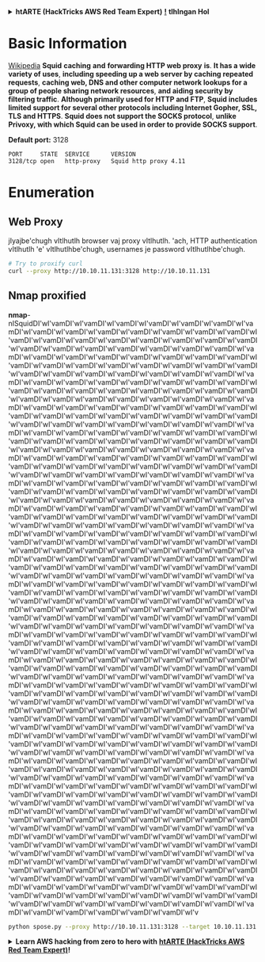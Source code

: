 <details>

<summary><strong>htARTE (HackTricks AWS Red Team Expert)</strong> <a href="https://training.hacktricks.xyz/courses/arte"><strong>!</strong></a> <strong>tlhIngan Hol</strong></summary>

**HackTricks** yIbuS **tlhIngan Hol**:

* **tlhIngan Hol** **HackTricks** **advertise** **company** **want** **or** **HackTricks** **PDF** **download** **want** **If** [**SUBSCRIPTION PLANS**](https://github.com/sponsors/carlospolop) **Check**!
* **PEASS & HackTricks swag** [**official PEASS & HackTricks swag**](https://peass.creator-spring.com) **Get**
* **The PEASS Family** [**The PEASS Family**](https://opensea.io/collection/the-peass-family) **Discover**, **exclusive NFTs** [**NFTs**](https://opensea.io/collection/the-peass-family) **our collection** **of**
* **Join the** 💬 [**Discord group**](https://discord.gg/hRep4RUj7f) **or the** [**telegram group**](https://t.me/peass) **or** **follow** **us on** **Twitter** 🐦 [**@carlospolopm**](https://twitter.com/hacktricks_live)**.**
* **Share your hacking tricks by submitting PRs to the** [**HackTricks**](https://github.com/carlospolop/hacktricks) **and** [**HackTricks Cloud**](https://github.com/carlospolop/hacktricks-cloud) **github repos.**

</details>


# Basic Information

[Wikipedia](https://en.wikipedia.org/wiki/Squid\_\(software\)) **Squid** **caching** **and** **forwarding HTTP web proxy** **is**. **It has a wide variety of uses**, **including speeding up a web server by caching repeated requests**, **caching web, DNS and other computer network lookups for a group of people sharing network resources**, **and aiding security by filtering traffic**. **Although primarily used for HTTP and FTP**, **Squid includes limited support for several other protocols including Internet Gopher, SSL, TLS and HTTPS**. **Squid does not support the SOCKS protocol**, **unlike Privoxy, with which Squid can be used in order to provide SOCKS support**.

**Default port:** 3128
```
PORT     STATE  SERVICE      VERSION
3128/tcp open   http-proxy   Squid http proxy 4.11
```
# Enumeration

## Web Proxy

jIyajbe'chugh vItlhutlh browser vaj proxy vItlhutlh. 'ach, HTTP authentication vItlhutlh 'e' vItlhutlhbe'chugh, usernames je password vItlhutlhbe'chugh.
```bash
# Try to proxify curl
curl --proxy http://10.10.11.131:3128 http://10.10.11.131
```
## Nmap proxified

**nmap**-nISquidDI'wI'vamDI'wI'vamDI'wI'vamDI'wI'vamDI'wI'vamDI'wI'vamDI'wI'vamDI'wI'vamDI'wI'vamDI'wI'vamDI'wI'vamDI'wI'vamDI'wI'vamDI'wI'vamDI'wI'vamDI'wI'vamDI'wI'vamDI'wI'vamDI'wI'vamDI'wI'vamDI'wI'vamDI'wI'vamDI'wI'vamDI'wI'vamDI'wI'vamDI'wI'vamDI'wI'vamDI'wI'vamDI'wI'vamDI'wI'vamDI'wI'vamDI'wI'vamDI'wI'vamDI'wI'vamDI'wI'vamDI'wI'vamDI'wI'vamDI'wI'vamDI'wI'vamDI'wI'vamDI'wI'vamDI'wI'vamDI'wI'vamDI'wI'vamDI'wI'vamDI'wI'vamDI'wI'vamDI'wI'vamDI'wI'vamDI'wI'vamDI'wI'vamDI'wI'vamDI'wI'vamDI'wI'vamDI'wI'vamDI'wI'vamDI'wI'vamDI'wI'vamDI'wI'vamDI'wI'vamDI'wI'vamDI'wI'vamDI'wI'vamDI'wI'vamDI'wI'vamDI'wI'vamDI'wI'vamDI'wI'vamDI'wI'vamDI'wI'vamDI'wI'vamDI'wI'vamDI'wI'vamDI'wI'vamDI'wI'vamDI'wI'vamDI'wI'vamDI'wI'vamDI'wI'vamDI'wI'vamDI'wI'vamDI'wI'vamDI'wI'vamDI'wI'vamDI'wI'vamDI'wI'vamDI'wI'vamDI'wI'vamDI'wI'vamDI'wI'vamDI'wI'vamDI'wI'vamDI'wI'vamDI'wI'vamDI'wI'vamDI'wI'vamDI'wI'vamDI'wI'vamDI'wI'vamDI'wI'vamDI'wI'vamDI'wI'vamDI'wI'vamDI'wI'vamDI'wI'vamDI'wI'vamDI'wI'vamDI'wI'vamDI'wI'vamDI'wI'vamDI'wI'vamDI'wI'vamDI'wI'vamDI'wI'vamDI'wI'vamDI'wI'vamDI'wI'vamDI'wI'vamDI'wI'vamDI'wI'vamDI'wI'vamDI'wI'vamDI'wI'vamDI'wI'vamDI'wI'vamDI'wI'vamDI'wI'vamDI'wI'vamDI'wI'vamDI'wI'vamDI'wI'vamDI'wI'vamDI'wI'vamDI'wI'vamDI'wI'vamDI'wI'vamDI'wI'vamDI'wI'vamDI'wI'vamDI'wI'vamDI'wI'vamDI'wI'vamDI'wI'vamDI'wI'vamDI'wI'vamDI'wI'vamDI'wI'vamDI'wI'vamDI'wI'vamDI'wI'vamDI'wI'vamDI'wI'vamDI'wI'vamDI'wI'vamDI'wI'vamDI'wI'vamDI'wI'vamDI'wI'vamDI'wI'vamDI'wI'vamDI'wI'vamDI'wI'vamDI'wI'vamDI'wI'vamDI'wI'vamDI'wI'vamDI'wI'vamDI'wI'vamDI'wI'vamDI'wI'vamDI'wI'vamDI'wI'vamDI'wI'vamDI'wI'vamDI'wI'vamDI'wI'vamDI'wI'vamDI'wI'vamDI'wI'vamDI'wI'vamDI'wI'vamDI'wI'vamDI'wI'vamDI'wI'vamDI'wI'vamDI'wI'vamDI'wI'vamDI'wI'vamDI'wI'vamDI'wI'vamDI'wI'vamDI'wI'vamDI'wI'vamDI'wI'vamDI'wI'vamDI'wI'vamDI'wI'vamDI'wI'vamDI'wI'vamDI'wI'vamDI'wI'vamDI'wI'vamDI'wI'vamDI'wI'vamDI'wI'vamDI'wI'vamDI'wI'vamDI'wI'vamDI'wI'vamDI'wI'vamDI'wI'vamDI'wI'vamDI'wI'vamDI'wI'vamDI'wI'vamDI'wI'vamDI'wI'vamDI'wI'vamDI'wI'vamDI'wI'vamDI'wI'vamDI'wI'vamDI'wI'vamDI'wI'vamDI'wI'vamDI'wI'vamDI'wI'vamDI'wI'vamDI'wI'vamDI'wI'vamDI'wI'vamDI'wI'vamDI'wI'vamDI'wI'vamDI'wI'vamDI'wI'vamDI'wI'vamDI'wI'vamDI'wI'vamDI'wI'vamDI'wI'vamDI'wI'vamDI'wI'vamDI'wI'vamDI'wI'vamDI'wI'vamDI'wI'vamDI'wI'vamDI'wI'vamDI'wI'vamDI'wI'vamDI'wI'vamDI'wI'vamDI'wI'vamDI'wI'vamDI'wI'vamDI'wI'vamDI'wI'vamDI'wI'vamDI'wI'vamDI'wI'vamDI'wI'vamDI'wI'vamDI'wI'vamDI'wI'vamDI'wI'vamDI'wI'vamDI'wI'vamDI'wI'vamDI'wI'vamDI'wI'vamDI'wI'vamDI'wI'vamDI'wI'vamDI'wI'vamDI'wI'vamDI'wI'vamDI'wI'vamDI'wI'vamDI'wI'vamDI'wI'vamDI'wI'vamDI'wI'vamDI'wI'vamDI'wI'vamDI'wI'vamDI'wI'vamDI'wI'vamDI'wI'vamDI'wI'vamDI'wI'vamDI'wI'vamDI'wI'vamDI'wI'vamDI'wI'vamDI'wI'vamDI'wI'vamDI'wI'vamDI'wI'vamDI'wI'vamDI'wI'vamDI'wI'vamDI'wI'vamDI'wI'vamDI'wI'vamDI'wI'vamDI'wI'vamDI'wI'vamDI'wI'vamDI'wI'vamDI'wI'vamDI'wI'vamDI'wI'vamDI'wI'vamDI'wI'vamDI'wI'vamDI'wI'vamDI'wI'vamDI'wI'vamDI'wI'vamDI'wI'vamDI'wI'vamDI'wI'vamDI'wI'vamDI'wI'vamDI'wI'vamDI'wI'vamDI'wI'vamDI'wI'vamDI'wI'vamDI'wI'vamDI'wI'vamDI'wI'vamDI'wI'vamDI'wI'vamDI'wI'vamDI'wI'vamDI'wI'vamDI'wI'vamDI'wI'vamDI'wI'vamDI'wI'vamDI'wI'vamDI'wI'vamDI'wI'vamDI'wI'vamDI'wI'vamDI'wI'vamDI'wI'vamDI'wI'vamDI'wI'vamDI'wI'vamDI'wI'vamDI'wI'vamDI'wI'vamDI'wI'vamDI'wI'vamDI'wI'vamDI'wI'vamDI'wI'vamDI'wI'vamDI'wI'vamDI'wI'vamDI'wI'vamDI'wI'vamDI'wI'vamDI'wI'vamDI'wI'vamDI'wI'vamDI'wI'vamDI'wI'vamDI'wI'vamDI'wI'vamDI'wI'vamDI'wI'vamDI'wI'vamDI'wI'vamDI'wI'vamDI'wI'vamDI'wI'vamDI'wI'vamDI'wI'vamDI'wI'vamDI'wI'vamDI'wI'vamDI'wI'vamDI'wI'vamDI'wI'vamDI'wI'vamDI'wI'vamDI'wI'vamDI'wI'vamDI'wI'vamDI'wI'vamDI'wI'vamDI'wI'vamDI'wI'vamDI'wI'vamDI'wI'vamDI'wI'vamDI'wI'vamDI'wI'vamDI'wI'vamDI'wI'vamDI'wI'vamDI'wI'vamDI'wI'vamDI'wI'vamDI'wI'vamDI'wI'vamDI'wI'vamDI'wI'vamDI'wI'vamDI'wI'vamDI'wI'vamDI'wI'vamDI'wI'vamDI'wI'vamDI'wI'vamDI'wI'vamDI'wI'vamDI'wI'vamDI'wI'vamDI'wI'vamDI'wI'vamDI'wI'vamDI'wI'vamDI'wI'vamDI'wI'vamDI'wI'vamDI'wI'vamDI'wI'vamDI'wI'vamDI'wI'vamDI'wI'vamDI'wI'vamDI'wI'vamDI'wI'vamDI'wI'vamDI'wI'vamDI'wI'vamDI'wI'vamDI'wI'vamDI'wI'vamDI'wI'vamDI'wI'vamDI'wI'vamDI'wI'vamDI'wI'vamDI'wI'vamDI'wI'vamDI'wI'vamDI'wI'vamDI'wI'vamDI'wI'vamDI'wI'vamDI'wI'vamDI'wI'vamDI'wI'vamDI'wI'vamDI'wI'vamDI'wI'vamDI'wI'vamDI'wI'vamDI'wI'vamDI'wI'vamDI'wI'vamDI'wI'vamDI'wI'vamDI'wI'vamDI'wI'vamDI'wI'vamDI'wI'vamDI'wI'vamDI'wI'vamDI'wI'vamDI'wI'vamDI'wI'vamDI'wI'vamDI'wI'vamDI'wI'vamDI'wI'vamDI'wI'vamDI'wI'vamDI'wI'vamDI'wI'vamDI'wI'vamDI'wI'vamDI'wI'vamDI'wI'vamDI'wI'vamDI'wI'vamDI'wI'vamDI'wI'vamDI'wI'vamDI'wI'vamDI'wI'vamDI'wI'vamDI'wI'vamDI'wI'vamDI'wI'vamDI'wI'vamDI'wI'vamDI'wI'vamDI'wI'vamDI'wI'vamDI'wI'vamDI'wI'vamDI'wI'vamDI'wI'vamDI'wI'vamDI'wI'vamDI'wI'vamDI'wI'vamDI'wI'vamDI'wI'vamDI'wI'vamDI'wI'vamDI'wI'vamDI'wI'vamDI'wI'vamDI'wI'vamDI'wI'vamDI'wI'vamDI'wI'vamDI'wI'vamDI'wI'vamDI'wI'vamDI'wI'vamDI'wI'vamDI'wI'vamDI'wI'vamDI'wI'vamDI'wI'vamDI'wI'vamDI'wI'vamDI'wI'vamDI'wI'vamDI'wI'vamDI'wI'vamDI'wI'vamDI'wI'v
```bash
python spose.py --proxy http://10.10.11.131:3128 --target 10.10.11.131
```
<details>

<summary><strong>Learn AWS hacking from zero to hero with</strong> <a href="https://training.hacktricks.xyz/courses/arte"><strong>htARTE (HackTricks AWS Red Team Expert)</strong></a><strong>!</strong></summary>

Other ways to support HackTricks:

* If you want to see your **company advertised in HackTricks** or **download HackTricks in PDF** Check the [**SUBSCRIPTION PLANS**](https://github.com/sponsors/carlospolop)!
* Get the [**official PEASS & HackTricks swag**](https://peass.creator-spring.com)
* Discover [**The PEASS Family**](https://opensea.io/collection/the-peass-family), our collection of exclusive [**NFTs**](https://opensea.io/collection/the-peass-family)
* **Join the** 💬 [**Discord group**](https://discord.gg/hRep4RUj7f) or the [**telegram group**](https://t.me/peass) or **follow** us on **Twitter** 🐦 [**@carlospolopm**](https://twitter.com/hacktricks_live)**.**
* **Share your hacking tricks by submitting PRs to the** [**HackTricks**](https://github.com/carlospolop/hacktricks) and [**HackTricks Cloud**](https://github.com/carlospolop/hacktricks-cloud) github repos.

</details>
